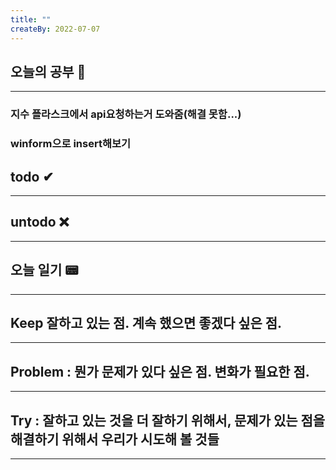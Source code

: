 ```yaml
---
title: ""
createBy: 2022-07-07
---
```

## 오늘의 공부 🎉
---
### 지수 플라스크에서 api요청하는거 도와줌(해결 못함...)
### winform으로 insert해보기
## todo ✔
---

## untodo ❌
---

## 오늘 일기 📟
---

## Keep 잘하고 있는 점. 계속 했으면 좋겠다 싶은 점.
---


## Problem : 뭔가 문제가 있다 싶은 점. 변화가 필요한 점.
---


## Try : 잘하고 있는 것을 더 잘하기 위해서, 문제가 있는 점을 해결하기 위해서 우리가 시도해 볼 것들
---
